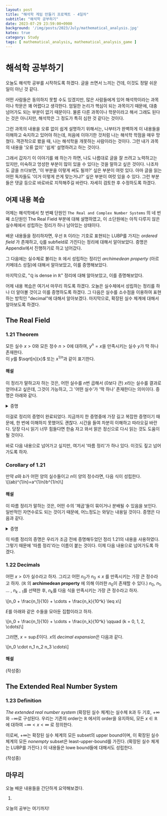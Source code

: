 ```yaml
---
layout: post
title: "해석학 게임 만들기 프로젝트 - 4일차"
subtitle: "해석학 공부하기"
date: 2023-07-29 23:59:00+0900
background: '/img/posts/2023/July/mathematical_analysis.jpg'
katex: true
category: Study
tags: [ mathematical_analysis, mathematical_analysis_game ]
---
```


# 해석학 공부하기

오늘도 해석학 공부를 시작하도록 하겠다. 글을 쓰면서 느끼는 건데, 이것도 정말 쉬운 일이 아닌 것 같다. 

어떤 사람들은 동의하지 못할 수도 있겠지만, 많은 사람들에게 있어 해석학이라는 과목이나 학문은 꽤 어렵다고 생각한다. 엄밀한 논리가 핵심이 되는 과목이기 때문에, 대충 넘어가도 되는 부분이 없기 때문이다. 물론 다른 과목이나 학문이라고 해서 그래도 된다는 것은 아니지만, 해석학은 그 정도가 특히 심한 것 같다는 것이다.

그런 과목의 내용을 오류 없이 쉽게 설명하기 위해서는, 나부터가 완벽하게 이 내용들을 이해하고 숙지하고 있어야 하는데, 처음에 이야기한 것처럼 나는 해석학 학점을 매우 망쳤다. 객관적으로 봤을 때, 나는 해석학을 개못하는 사람이라는 것이다. 그런 내가 과목의 내용을 '오류 없이' '쉽게' 설명하려고 하는 것이다.

그래서 갑자기 이 이야기를 왜 하는가 하면, 나도 나름대로 글을 잘 쓰려고 노력하고는 있지만, 미숙하고 엉성한 부분이 많이 있을 수 있다는 것을 말하고 싶은 것이다. 나조차도 글을 쓰다보면, '이 부분을 이렇게 써도 될까?' 싶은 부분이 여럿 있다. 아마 글을 읽는 어떤 독자들도 '이거 이렇게 쓴게 맞는거냐?' 싶은 부분이 여럿 있을 수 있다. 그런 부분들은 댓글 등으로 바로바로 지적해주길 바란다. 자세히 검토한 후 수정하도록 하겠다.

## 어제 내용 복습

어제는 해석학에서 첫 번째 단원인 `The Real and Complex Number Systems` 의 네 번째 소단원인 The Real Field 부분에 대해 설명하였고, 이 소단원에는 아직 다루지 않은 실수체에서 성립하는 정리가 하나 남아있는 상태이다.

배운 내용들을 정리하자면, 우선 $\mathbb{R}$ 이라는 기호로 표현되는 LUBP를 가지는 *ordered field* 가 존재하고, $\mathbb{Q}$를 subfield로 가진다는 정리에 대해서 알아보았다. 증명은 Appendix에서 진행하기로 하고 넘어갔다.

그 다음에는 실수체로 불리는 $\mathbb{R}$ 에서 성립하는 정리인 *archimedean property* (아르키메데스 성질)에 대해서 알아보았고, 이를 증명해보았다.

마지막으로, "$\mathbb{Q}$ is dense in $\mathbb{R}$" 정리에 대해 알아보았고, 이를 증명해보았다.

어제 내용 복습은 여기서 마무리 하도록 하겠다. 오늘은 실수체에서 성립하는 정리를 하나 더 알아볼 것이고 이를 증명하도록 하겠다. 그 다음은 실수를 소수점을 이용하여 표현하는 방힉인 "decimal"에 대해서 알아보겠다. 마지막으로, 확장된 실수 체계에 대해서 알아보도록 하겠다.

## The Real Field

### 1.21 Theorem

모든 실수 $x > 0$와 모든 정수 $n > 0$에 대하여, $y^n = x$을 만족시키는 실수 $y$가 딱 하나 존재한다.  
이 $y$를 $\sqrt[n]{x}$ 또는 $x^{1/n}$과 같이 표기한다. 

#### 해설

이 정리가 말하고자 하는 것은, 어떤 실수를 $n$번 곱해서 ($0$보다 큰) $x$라는 실수를 결과로 얻어내고 싶은데, 그것이 가능하고, 그 '어떤 실수'가 '딱 하나' 존재한다는 의미이다. 증명은 아래와 같다.

<details>
<summary>증명</summary>

<br>

$t^n < x$를 만족시키는 모든 '양의 실수' $t$들을 모두 모아놓은 집합을 $E$라고 하자. <br> <br>

어떤 $t_1 = x / (1 + x)$에 대해 생각해보자. 이 $t_1$는 $0 < t_1 < 1$ 이므로, ${t_1}^n \leq t_1$ 이다. 또한 $x > 0$ 이므로 $1 + x > 1$ 이고, $x / (1 + x) = t_1 < x$를 만족한다. 이 결과들을 조합해보면, ${t_1}^n \leq t_1 < x$가 되므로, $t_1 \in E$ 이다. 여기서 우리는 $E$가 공집합이 아니라는 사실을 알 수 있다. <br> <br>

이번에는 어떤 $t_2 > 1 + x$에 대해서 생각해보자. $x > 0$ 이라서 $1 + x > 1$ 이므로, $t_2 > 1$이고, 따라서 ${t_2}^n > t_2 > 1 + x > x$ 이다. ${t_2}^n > x$이므로, $t_2 \notin E$이다. $1 + x < t_2$ 라는 점을 생각해보면, $1 + x$는 $E$의 upper bound 라는걸 알게된다. <br> <br>

우리가 $E$에 지금까지 얻어낸 정보는 $E$는 empty set이 아니고, $E$에는 upper bound가 존재하기 때문에 bounded above 되어있다는 것이다. 그런데, $E$의 원소들은 모두 $\mathbb{R}$의 원소이기도 하므로, $E \subset \mathbb{R}$ 이게 된다. 여기서 지난번 글의 내용을 떠올려보자. $\mathbb{R}$은 LUBP를 가지고 있다고 했었는데, 마침 $E$는 $\mathbb{R}$의 subset이지 않는가? 바로 그거다! $E$에는 supremum이 존재한다! <br> <br>

지금부터 $\alpha = \sup E$로 표기하겠다. 여기서 내가 하고 싶은 주장은, $\alpha$가 우리가 그토록 찾던 $y$라는 것이다. 우리는 귀류법을 이용해서 이를 증명할 것이다. 먼저, $\alpha^n = y^n = x$ 라는 결론을 부정하여, $\alpha^n < x$ <b>이거나 (OR)</b>, $\alpha^n > x$ 라고 가정하자. <br> <br>

우리가 해야 할일은 이런 전제는 모순을 일으킨다는 것을 보이는 것이다. 이 조건문은 <b>OR</b> 로 묶여있으므로, 둘 중 어느쪽으로 가정하더라도 모순이 보인다는 것을 보여야 한다. 한 번에 할 수는 없다. 왜냐하면 $\alpha^n$이 $x$보다 큰 동시에 작을 수는 없기 때문이다. <br> <br>

시작하기 전에, 우리는 한 가지 정보를 만들고 가겠다. (작성중) $\blacksquare$

</details>

이걸로 정리의 증명이 완료되었다. 지금까지 한 증명중에 가장 길고 복잡한 증명이기 때문에, 한 번에 이해하지 못했어도 괜찮다. 시간을 들여 차분히 이해하고 따라오길 바란다. 당장 다시 읽기 너무 힘들다면 한숨 자고 와서 맑은 정신으로 다시 읽는 것도 도움이 될 것이다.

바로 다음 내용으로 넘어가고 싶지만, 여기서 '따름 정리'가 하나 있다. 이것도 짚고 넘어가도록 하자. 

### Corollary of 1.21

만약 $a$와 $b$가 어떤 양의 실수들이고 $n$이 양의 정수라면, 다음 식이 성립한다.  
\\[(ab)^{1/n}=a^{1/n}b^{1/n}\\]

#### 해설

이 따름 정리가 말하는 것은, 어떤 수의 '제곱'들이 묶이거나 분배될 수 있음을 보인다. 일반적인 자연수로도 되는 것이기 때문에, 어느정도는 와닿는 내용일 것이다. 증명은 다음과 같다.

<details>
<summary>증명</summary>

<br>
이 증명에서는 앞에서 이미 증명을 완료한 정리 1.21을 활용할 것이다. 혹시 앞의 정리 내용을 읽고 오지 않았다면, 적어도 그것이 무슨 정리인지 정도는 읽고 오도록 하자. <br> <br>

1.21의 정리를 
$\blacksquare$

</details>

이 따름 정리의 증명은 우리가 조금 전에 증명해두었던 정리 1.21의 내용을 사용하였다. 그렇기 때문에 '따름 정리'라는 이름이 붙는 것이다. 이제 다음 내용으로 넘어가도록 하겠다.

### 1.22 Decimals

어떤 $x > 0$가 실수라고 하자. 그리고 어떤 $n_0$가 $n_0 \leq x$ 를 만족시키는 가장 큰 정수라고 하자. ($\mathbb{R}$ 의 **archimedean property** 에 의해 이러한 $n_0$이 존재할 수 있다.) $n_0$, $n_1$, ... , $n_{k - 1}$를 선택한 후, $n_k$를 다음 식을 만족시키는 가장 큰 정수라고 하자.

\\[n_0 + \frac{n_1}{10} + \cdots + \frac{n_k}{10^k} \leq x\\]

$E$를 아래와 같은 수들을 모아둔 집합이라고 하자.

\\[n_0 + \frac{n_1}{10} + \cdots + \frac{n_k}{10^k} \qquad (k = 0, 1, 2, \cdots)\\]

그러면, $x=\sup E$이다. $x$의 *decimal expansion*은 다음과 같다.

\\[n_0 \cdot n_1 n_2 n_3 \cdots\\]

#### 해설

(작성중)

## The Extended Real Number System

### 1.23 Definition

*The extended real number system* (확장된 실수 체계)는 실수체 $\mathbb{R}$과 두 기호, $+\infty$ 와 $-\infty$로 구성된다. 우리는 기존의 order는 $\mathbb{R}$ 에서의 order을 유지하되, 모든 $x \in \mathbb{R}$ 에 대하여 $-\infty < x < \infty$ 로 정의한다.

이로써, $+\infty$는 확장된 실수 체계의 모든 subset의 upper bound이며, 이 확장된 실수 체계의 모든 *nonempty* subset은 least-upper-bound를 가진다. (확장된 실수 체게는 LUBP를 가진다.) 이 내용들은 lowe bound들에 대해서도 성립한다.

(작성중)

## 마무리

오늘 배운 내용들을 간단하게 요약해보겠다.

1.

오늘의 공부는 여기까지!